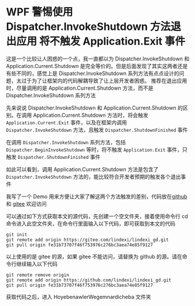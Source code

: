 # WPF 警惕使用 Dispatcher.InvokeShutdown 方法退出应用 将不触发 Application.Exit 事件

这是一个比较让人困惑的一个点，我一直都以为 Dispatcher.InvokeShutdown 和 Application.Current.Shutdown 是完全等价的。但是后面发现了其实这两者还是有些不同的，感觉上是 Dispatcher.InvokeShutdown 系列方法有点点设计的问题，太过于为了让框架内的代码解耦导致了让上层开发者困惑。 推荐在退出应用时，尽量调用的是 Application.Current.Shutdown 方法，而不是 Dispatcher.InvokeShutdown 系列方法

<!--more-->
<!-- 发布 -->
<!-- 博客 -->

先来说说 Dispatcher.InvokeShutdown 和 Application.Current.Shutdown 的区别。在调用 Application.Current.Shutdown 方法时，将会触发 `Application.Current.Exit` 事件，以及在框架内调用 `Dispatcher.InvokeShutdown` 方法，且触发 `Dispatcher.ShutdownFinished` 事件

在调用 `Dispatcher.InvokeShutdown` 系列方法，包括 `Dispatcher.BeginInvokeShutdown` 等时，将不触发 `Application.Exit` 事件，只触发 `Dispatcher.ShutdownFinished` 事件

如此可以看到，调用 Application.Current.Shutdown 方法是包含了 `Dispatcher.InvokeShutdown` 方法的，能比较符合开发者预期的触发各个退出事件

我写了一个 Demo 用来方便让大家了解这两个方法触发的差别，代码放在[github](https://github.com/lindexi/lindexi_gd/tree/fe31b73707f46f753976c276bc3aea74e85f9127/HineakemnerFeceqerhai) 和 [gitee](https://gitee.com/lindexi/lindexi_gd/tree/fe31b73707f46f753976c276bc3aea74e85f9127/HineakemnerFeceqerhai) 欢迎访问

可以通过如下方式获取本文的源代码，先创建一个空文件夹，接着使用命令行 cd 命令进入此空文件夹，在命令行里面输入以下代码，即可获取到本文的代码

```
git init
git remote add origin https://gitee.com/lindexi/lindexi_gd.git
git pull origin fe31b73707f46f753976c276bc3aea74e85f9127
```

以上使用的是 gitee 的源，如果 gitee 不能访问，请替换为 github 的源。请在命令行继续输入以下代码

```
git remote remove origin
git remote add origin https://github.com/lindexi/lindexi_gd.git
git pull origin fe31b73707f46f753976c276bc3aea74e85f9127
```

获取代码之后，进入 HoyebenawlerWegemnardicheba 文件夹